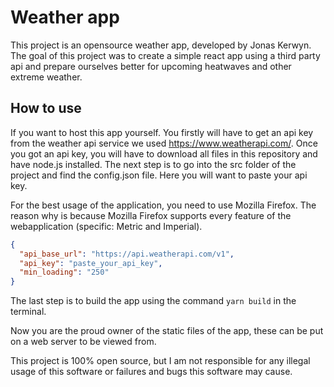 # Weather app

This project is an opensource weather app, developed by Jonas Kerwyn. The goal of this project was to create a simple react app using a third party api and prepare ourselves better for upcoming heatwaves and other extreme weather. 

## How to use
If you want to host this app yourself. You firstly will have to get an api key from the weather api service we used https://www.weatherapi.com/. Once you got an api key, you will have to download all files in this repository and have node.js installed. The next step is to go into the src folder of the project and find the config.json file. Here you will want to paste your api key.

For the best usage of the application, you need to use Mozilla Firefox. The reason why is because Mozilla Firefox supports every feature of the webapplication (specific: Metric and Imperial).


```json
{
  "api_base_url": "https://api.weatherapi.com/v1",
  "api_key": "paste_your_api_key",
  "min_loading": "250"
}
```

The last step is to build the app using the command `yarn build`  in the terminal.


Now you are the proud owner of the static files of the app, these can be put on a web server to be viewed from. 

This project is 100% open source, but I am not responsible for any illegal usage of this software or failures and bugs this software may cause. 
